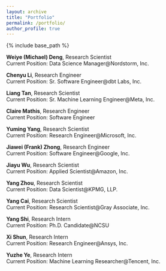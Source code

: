 ```yaml
---
layout: archive
title: "Portfolio"
permalink: /portfolio/
author_profile: true
---
```


{% include base_path %}


**Weiye (Michael) Deng**, Research Scientist <br/>
Current Position: Data Science Manager@Nordstorm, Inc.

**Chenyu Li**, Research Engineer <br/>
Current Position: Sr. Software Engineer@dbt Labs, Inc.

**Liang Tan**, Research Scientist <br/>
Current Position: Sr. Machine Learning Engineer@Meta, Inc.

**Claire Mathis**, Research Engineer <br/>
Current Position: Software Engineer

**Yuming Yang**, Research Scientist <br/>
Current Position: Research Engineer@Microsoft, Inc.

**Jiawei (Frank) Zhong**, Research Engineer <br/>
Current Position: Software Engineer@Google, Inc.

**Jiayu Wu**, Research Scientist <br/>
Current Position: Applied Scientist@Amazon, Inc.

**Yang Zhou**, Research Scientist <br/>
Current Position: Data Scientist@KPMG, LLP.

**Yang Cai**, Research Scientist <br/>
Current Position: Research Scientist@Gray Associate, Inc.

**Yang Shi**, Research Intern <br/>
Current Position: Ph.D. Candidate@NCSU

**Xi Shun**, Research Intern <br/>
Current Position: Research Engineer@Ansys, Inc.

**Yuzhe Ye**, Research Intern <br/>
Current Position: Machine Learning Researcher@Tencent, Inc.

